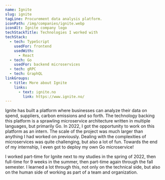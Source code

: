 ```yaml
---
name: Ignite
slug: ignite
tagLine: Procurement data analysis platform.
iconPath: /img/companies/ignite.webp
iconAlt: Ignite company logo
techStackTitle: Technologies I worked with
techStack:
  - tech: TypeScript
    usedFor: frontend
    usedWith:
      - React
  - tech: Go
    usedFor: backend microservices
  - tech: gRPC
  - tech: GraphQL
linkGroups:
  - title: More about Ignite
    links:
      - text: ignite.no
        link: https://www.ignite.no/
---
```


Ignite has built a platform where businesses can analyze their data on spend, suppliers, carbon
emissions and so forth. The technology backing this platform is a sprawling microservice
architecture written in multiple languages, but primarily Go. In 2022, I got the opportunity to work
on this platform as an intern. The scale of the project was much larger than anything I had worked
on previously. Dealing with the complexities of microservices was quite challenging, but also a lot
of fun. Towards the end of my internship, I even got to deploy my own Go microservice!

I worked part-time for Ignite next to my studies in the spring of 2022, then full-time for 9 weeks
in the summer, then part-time again through the fall semester. I learned a lot through this, not
only on the technical side, but also on the human side of working as part of a team and
organization.
